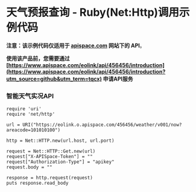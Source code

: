 # 天气预报查询 - Ruby(Net:Http)调用示例代码

**注意：该示例代码仅适用于 [apispace.com](https://www.apispace.com/?utm_source=github&utm_term=tqcx) 网站下的 API**。

**使用该产品前，您需要通过 [https://www.apispace.com/eolink/api/456456/introduction](https://www.apispace.com/eolink/api/456456/introduction?utm_source=github&utm_term=tqcx) 申请API服务**

### 智能天气实况API
```
require 'uri'
require 'net/http'

url = URI("https://eolink.o.apispace.com/456456/weather/v001/now?areacode=101010100")

http = Net::HTTP.new(url.host, url.port)

request = Net::HTTP::Get.new(url)
request["X-APISpace-Token"] = ""
request["Authorization-Type"] = "apikey"
request.body = ""

response = http.request(request)
puts response.read_body
```
